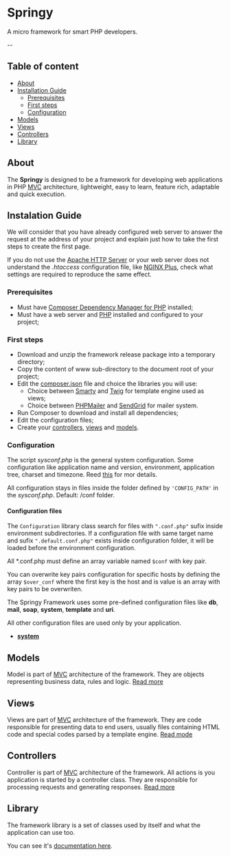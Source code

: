 # Springy

A micro framework for smart PHP developers.

--

## Table of content

* [About](#about)
* [Installation Guide](#installation-guide)
  * [Prerequisites](#prerequisites)
  * [First steps](#first-steps)
  * [Configuration](#configuration)
* [Models](#models)
* [Views](#views)
* [Controllers](#controllers)
* [Library](#library)

## About

The **Springy** is designed to be a framework for developing web applications in PHP [MVC](https://en.wikipedia.org/wiki/Model%E2%80%93view%E2%80%93controller) architecture, lightweight, easy to learn, feature rich, adaptable and quick execution.

## Instalation Guide

We will consider that you have already configured web server to answer the request at the address of your project and explain just how to take the first steps to create the first page.

If you do not use the [Apache HTTP Server](http://httpd.apache.org/) or your web server does not understand the *.htaccess* configuration file, like [NGINX Plus](https://www.nginx.com/solutions/web-server/), check what settings are required to reproduce the same effect.

### Prerequisites

* Must have [Composer Dependency Manager for PHP](https://getcomposer.org/) installed;
* Must have a web server and [PHP](http://www.php.net) installed and configured to your project;

### First steps

* Download and unzip the framework release package into a temporary directory;
* Copy the content of www sub-directory to the document root of your project;
* Edit the [composer.json](/composer.json) file and choice the libraries you will use:
  * Choice between [Smarty](http://www.smarty.net) and [Twig](http://twig.sensiolabs.org) for template engine used as views;
  * Choice between [PHPMailer](https://github.com/PHPMailer/PHPMailer) and [SendGrid](https://github.com/sendgrid/sendgrid-php) for mailer system.
* Run Composer to download and install all dependencies;
* Edit the configuration files;
* Create your [controllers](/documentation/en/Controllers.md), [views](/documentation/en/Views.md) and [models](/documentation/en/Models.md).

### Configuration

The script *sysconf.php* is the general system configuration. Some configuration like application name and version, environment, application tree, charset and timezone. Reed [this](/documentation/en/sysconf.md) for mor details.

All configuration stays in files inside the folder defined by `'CONFIG_PATH'` in the *sysconf.php*. Default: /conf folder.

#### Configuration files

The `Configuration` library class search for files with `".conf.php"` sufix inside environment subdirectories. If a configuration file with same target name and sufix `".default.conf.php"` exists inside configuration folder, it will be loaded before the environment configuration.

All *.conf.php must define an array variable named `$conf` with key pair.

You can overwrite key pairs configuration for specific hosts by defining the array `$over_conf` where the first key is the host and is value is an array with key pairs to be overwriten.

The Springy Framework uses some pre-defined configuration files like **db**, **mail**, **soap**, **system**, **template** and **uri**.

All other configuration files are used only by your application.

- **[system](/documentation/en/conf/system.md)**

## Models

Model is part of [MVC](https://en.wikipedia.org/wiki/Model%E2%80%93view%E2%80%93controller) architecture of the framework. They are objects representing business data, rules and logic.
[Read more](/documentation/en/Models.md)

## Views

Views are part of [MVC](https://en.wikipedia.org/wiki/Model%E2%80%93view%E2%80%93controller) architecture of the framework. They are code responsible for presenting data to end users, usually files containing HTML code and special codes parsed by a template engine.
[Read mode](/documentation/en/Views.md)

## Controllers

Controller is part of [MVC](https://en.wikipedia.org/wiki/Model%E2%80%93view%E2%80%93controller) architecture of the framework. All actions is you application is started by a controller class. They are responsible for processing requests and generating responses.
[Read more](/documentation/en/Controllers.md)

## Library

The framework library is a set of classes used by itself and what the application can use too.

You can see it's [documentation here](/documentation/en/library).
